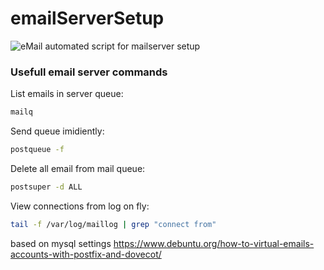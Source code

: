 # emailServerSetup
![eMail](https://cdn.pixabay.com/photo/2017/09/28/08/31/letters-2794672_960_720.jpg)
automated script for mailserver setup

### Usefull email server commands
List emails in server queue:
```sh
mailq
```
Send queue imidiently:
```sh
postqueue -f
```
Delete all email from mail queue:
```sh
postsuper -d ALL
```
View connections from log on fly:
```sh
tail -f /var/log/maillog | grep "connect from"
```
based on mysql settings
https://www.debuntu.org/how-to-virtual-emails-accounts-with-postfix-and-dovecot/
